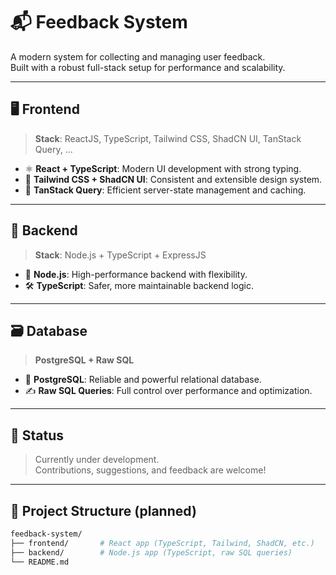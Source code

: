 # 📬 Feedback System

A modern system for collecting and managing user feedback.  
Built with a robust full-stack setup for performance and scalability.

---

## 🖥️ Frontend

> **Stack**: ReactJS, TypeScript, Tailwind CSS, ShadCN UI, TanStack Query, ...

-   ⚛️ **React + TypeScript**: Modern UI development with strong typing.
-   🎨 **Tailwind CSS + ShadCN UI**: Consistent and extensible design system.
-   🔁 **TanStack Query**: Efficient server-state management and caching.

---

## 🧠 Backend

> **Stack**: Node.js + TypeScript + ExpressJS

-   🚀 **Node.js**: High-performance backend with flexibility.
-   🛠️ **TypeScript**: Safer, more maintainable backend logic.

---

## 🗃️ Database

> **PostgreSQL + Raw SQL**

-   🐘 **PostgreSQL**: Reliable and powerful relational database.
-   ✍️ **Raw SQL Queries**: Full control over performance and optimization.

---

## 🚧 Status

> Currently under development.  
> Contributions, suggestions, and feedback are welcome!

---

## 📁 Project Structure (planned)

```bash
feedback-system/
├── frontend/       # React app (TypeScript, Tailwind, ShadCN, etc.)
├── backend/        # Node.js app (TypeScript, raw SQL queries)
└── README.md
```

